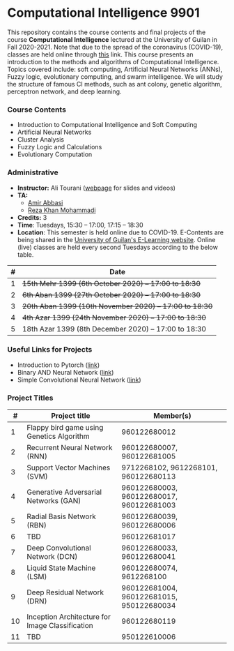 # Computational Intelligence 9901
This repository contains the course contents and final projects of the course **Computational Intelligence** lectured at the University of Guilan in Fall 2020-2021. Note that due to the spread of the coronavirus (COVID-19), classes are held online through [this](https://ecent.guilan.ac.ir/ "this") link. This course presents an introduction to the methods and algorithms of Computational Intelligence. Topics covered include: soft computing, Artificial Neural Networks (ANNs), Fuzzy logic, evolutionary computing, and swarm intelligence. We will study the structure of famous CI methods, such as ant colony, genetic algorithm, perceptron network, and deep learning.

### Course Contents
- Introduction to Computational Intelligence and Soft Computing
- Artificial Neural Networks
- Cluster Analysis
- Fuzzy Logic and Calculations
- Evolutionary Computation

### Administrative
- **Instructor:** Ali Tourani ([webpage](http://alitourani.ir/downloadable-files/ "webpage") for slides and videos)
- **TA:**
	- [Amir Abbasi](mailto:amir.abbasi.rose@gmail.com "Amir Abbasi")
	- [Reza Khan Mohammadi](https://ledengary.github.io/ "Reza Khan Mohammadi")
- **Credits:** 3
- **Time**: Tuesdays, 15:30 – 17:00, 17:15 – 18:30
- **Location**: This semester is held online due to COVID-19. E-Contents are being shared in the [University of Guilan's E-Learning website](https://ecent2.guilan.ac.ir/ "University of Guilan's E-Learning website"). Online (live) classes are held every second Tuesdays according to the below table.

| # | Date |
| ------------ | ------------ |
| 1 | ~~15th Mehr 1399 (6th October 2020) – 17:00 to 18:30~~ |
| 2 | ~~6th Aban 1399 (27th October 2020) – 17:00 to 18:30~~ |
| 3 | ~~20th Aban 1399 (10th November 2020) – 17:00 to 18:30~~ |
| 4 | ~~4th Azar 1399 (24th November 2020) – 17:00 to 18:30~~ |
| 5 | 18th Azar 1399 (8th December 2020) – 17:00 to 18:30 |


### Useful Links for Projects
- Introduction to Pytorch ([link](https://www.aparat.com/v/EMw10?playlist=648957 "link"))
- Binary AND Neural Network ([link](https://colab.research.google.com/drive/1uXsT5gbKNawp1QBRy03FhN0KQmW_KRZN?usp=sharing "link"))
- Simple Convolutional Neural Network ([link](https://colab.research.google.com/drive/13IZ7Z0SEkx2ikEE5sNGm3NQbcKlOxaG7?usp=sharing "link"))


### Project Titles
| # | Project title | Member(s) |
| ------------ | ------------ | ------------ |
| 1 | Flappy bird game using Genetics Algorithm | 960122680012 |
| 2 | Recurrent Neural Network (RNN) | 960122680007, 960122681005 |
| 3 | Support Vector Machines (SVM) | 9712268102, 9612268101, 960122680113 |
| 4 | Generative Adversarial Networks (GAN) | 960122680003, 960122680017, 960122681003 |
| 5 | Radial Basis Network (RBN) | 960122680039, 960122680006 |
| 6 | TBD | 960122681017 |
| 7 | Deep Convolutional Network (DCN) | 960122680033, 960122680041 |
| 8 | Liquid State Machine (LSM) | 960122680074, 9612268100 |
| 9 | Deep Residual Network (DRN) | 960122681004, 960122681015, 950122680034 |
| 10 | Inception Architecture for Image Classification | 960122680119 |
| 11 | TBD | 950122610006 |
